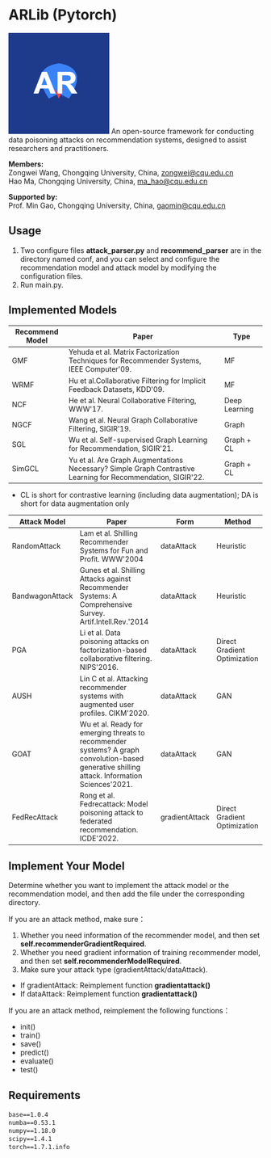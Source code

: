 # ARLib (Pytorch)
![Alt text](https://github.com/CoderWZW/ARLib/blob/main/img/logo.png)
An open-source framework for conducting data poisoning attacks on recommendation systems, designed to assist researchers and practitioners. <br>

**Members:** <br>
Zongwei Wang, Chongqing University, China, zongwei@cqu.edu.cn <br>
Hao Ma, Chongqing University, China, ma_hao@cqu.edu.cn 

**Supported by:** <br>
Prof. Min Gao, Chongqing University, China, gaomin@cqu.edu.cn 

<h2>Usage</h2>

1. Two configure files **attack_parser.py** and **recommend_parser** are in the directory named conf, and you can select and configure the recommendation model and attack model by modifying the configuration files. <br>
2. Run main.py.

<h2>Implemented Models</h2>

| **Recommend Model** | **Paper** | **Type** |
| --- | --- | --- |
| GMF | Yehuda et al. Matrix Factorization Techniques for Recommender Systems, IEEE Computer'09. | MF|
| WRMF | Hu et al.Collaborative Filtering for Implicit Feedback Datasets, KDD'09. | MF |
| NCF | He et al. Neural Collaborative Filtering, WWW'17. | Deep Learning |
| NGCF | Wang et al. Neural Graph Collaborative Filtering, SIGIR'19. | Graph |
| SGL | Wu et al. Self-supervised Graph Learning for Recommendation, SIGIR'21. | Graph + CL |
| SimGCL | Yu et al. Are Graph Augmentations Necessary? Simple Graph Contrastive Learning for Recommendation, SIGIR'22. | Graph + CL |

* CL is short for contrastive learning (including data augmentation); DA is short for data augmentation only

| **Attack Model** | **Paper** | **Form** | **Method** |
| --- | --- | --- | --- |
| RandomAttack | Lam et al. Shilling Recommender Systems for Fun and Profit. WWW'2004| dataAttack | Heuristic |
| BandwagonAttack | Gunes et al. Shilling Attacks against Recommender Systems: A Comprehensive Survey. Artif.Intell.Rev.'2014 | dataAttack |Heuristic |
| PGA | Li et al. Data poisoning attacks on factorization-based collaborative filtering. NIPS'2016. | dataAttack |Direct Gradient Optimization |
| AUSH | Lin C et al. Attacking recommender systems with augmented user profiles. CIKM'2020. | dataAttack | GAN |
| GOAT | Wu et al. Ready for emerging threats to recommender systems? A graph convolution-based generative shilling attack. Information Sciences'2021. | dataAttack | GAN |
| FedRecAttack | Rong  et al. Fedrecattack: Model poisoning attack to federated recommendation. ICDE'2022. | gradientAttack |Direct Gradient Optimization |

<h2>Implement Your Model</h2>

Determine whether you want to implement the attack model or the recommendation model, and then add the file under the corresponding directory.<br>

If you are an attack method, make sure：<br>
1. Whether you need information of the recommender model, and then set **self.recommenderGradientRequired**. <br>
2. Whether you need gradient information of training recommender model, and then set **self.recommenderModelRequired**. <br>
3. Make sure your attack type (gradientAttack/dataAttack). <br>
* If gradientAttack: Reimplement function **gradientattack()**<br>
* If dataAttack: Reimplement function **gradientattack()**<br>


If you are an attack method, reimplement the following functions：<br>
  * init()
  * train()  
  * save()
  * predict()  
  * evaluate()  
  * test()

<h2>Requirements</h2>

```
base==1.0.4
numba==0.53.1
numpy==1.18.0
scipy==1.4.1
torch==1.7.1.info
```





